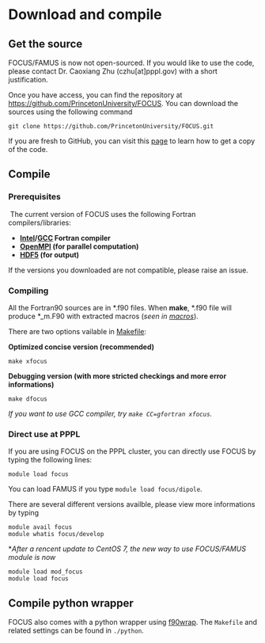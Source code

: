 # Download and compile

## Get the source
FOCUS/FAMUS is now not open-sourced.
If you would like to use the code, please contact Dr. Caoxiang Zhu (czhu[at]pppl.gov) with a short justification. 

Once you have access, you can find the repository at https://github.com/PrincetonUniversity/FOCUS.
You can download the sources using the following command
```
git clone https://github.com/PrincetonUniversity/FOCUS.git
```

If you are fresh to GitHub, you can visit this [page](Get_the_code.md) to learn how to get a copy of the code.

## Compile
### Prerequisites

  The current version of FOCUS uses the following Fortran compilers/libraries: 
  
  - **[Intel](https://software.intel.com/en-us/fortran-compilers)/[GCC](https://gcc.gnu.org/wiki/GFortran) Fortran compiler** 
  - **[OpenMPI](https://www.open-mpi.org/) (for parallel computation)**
  - **[HDF5](https://support.hdfgroup.org/HDF5/) (for output)**
    
  If the versions you downloaded are not compatible, please raise an issue.

### Compiling
  
  All the Fortran90 sources are in \*.f90 files. When **make**, \*.f90 file will produce \*_m.F90 with extracted macros (*seen in [macros](https://github.com/PrincetonUniversity/FOCUS/tree/master/sources/macros)*).

  There are two options vailable in [Makefile](https://github.com/PrincetonUniversity/FOCUS/tree/master/sources/Makefile):
  
  **Optimized concise version (recommended)**
  ```
  make xfocus
  ```
  **Debugging version (with more stricted checkings and more error informations)**
  ```
  make dfocus
  ```
  *If you want to use GCC compiler, try `make CC=gfortran xfocus`.*
  
### Direct use at PPPL

  If you are using FOCUS on the PPPL cluster, you can directly use FOCUS by typing the following lines:
  ```
  module load focus
  ```
  You can load FAMUS if you type `module load focus/dipole`.

  There are several different versions availble, please view more informations by typing
  ```
  module avail focus
  module whatis focus/develop
  ```

**After a rencent update to CentOS 7, the new way to use FOCUS/FAMUS module is now*
  ````
  module load mod_focus
  module load focus
  ````

## Compile python wrapper

FOCUS also comes with a python wrapper using [f90wrap](https://github.com/jameskermode/f90wrap).
The `Makefile` and related settings can be found in `./python`.